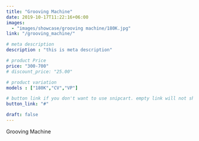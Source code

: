 ```yaml
---
title: "Grooving Machine"
date: 2019-10-17T11:22:16+06:00
images: 
  - "images/showcase/grooving machine/180K.jpg"
link: "/grooving_machine/"

# meta description
description : "this is meta description"

# product Price
price: "300-700"
# discount_price: "25.00"

# product variation
models : ["180K","CV","VP"]

# button link if you don't want to use snipcart. empty link will not show button
button_link: "#"

draft: false
---
```


Grooving Machine
